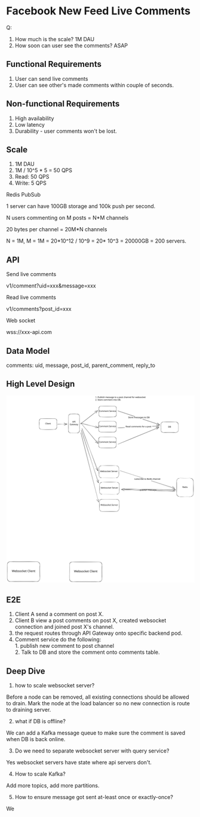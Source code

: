 # Facebook New Feed Live Comments

Q:

1. How much is the scale? 1M DAU
2. How soon can user see the comments? ASAP

## Functional Requirements

1. User can send live comments
2. User can see other's made comments within couple of seconds.

## Non-functional Requirements

1. High availability
2. Low latency
3. Durability - user comments won't be lost.

## Scale

1. 1M DAU
2. 1M / 10^5 \* 5 = 50 QPS
3. Read: 50 QPS
4. Write: 5 QPS

Redis PubSub

1 server can have 100GB storage and 100k push per second.

N users commenting on M posts = N\*M channels

20 bytes per channel = 20M\*N channels

N = 1M, M = 1M = 20\*10^12 / 10^9 = 20\* 10^3 = 20000GB = 200 servers.

## API

Send live comments

v1/comment?uid=xxx\&message=xxx

Read live comments

v1/comments?post\_id=xxx

Web socket

wss://xxx-api.com

## Data Model

comments: uid, message, post\_id, parent\_comment, reply\_to

## High Level Design

<img src="../../.gitbook/assets/file.excalidraw.svg" alt="" class="gitbook-drawing">

## E2E

1. Client A send a comment on post X.
2. Client B view a post comments on post X, created websocket connection and joined post X's channel.
3. the request routes through API Gateway onto specific backend pod.
4. Comment service do the following:\
   1\. publish new comment to post channel \
   2\. Talk to DB and store the comment onto comments table.

## Deep Dive

1. how to scale websocket server?

Before a node can be removed, all existing connections should be allowed to drain. Mark the node at the load balancer so no new connection is route to draining server.

2. what if DB is offline?

We can add a Kafka message queue to make sure the comment is saved when DB is back online.

3. Do we need to separate websocket server with query service?

Yes websocket servers have state where api servers don't.

4. How to scale Kafka?

Add more topics, add more partitions.

5. How to ensure message got sent at-least once or exactly-once?

We&#x20;
